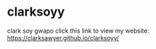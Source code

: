 # clarksoyy

clark soy gwapo
click this link to view my website:
https://clarksawyer.github.io/clarksoyy/
